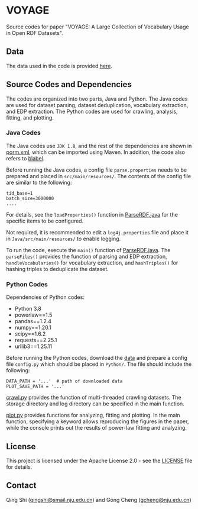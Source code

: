 # VOYAGE

Source codes for paper "VOYAGE: A Large Collection of Vocabulary Usage in Open RDF Datasets".


## Data

The data used in the code is provided [here](https://zenodo.org/record/7902675).


## Source Codes and Dependencies

The codes are organized into two parts, Java and Python. The Java codes are used for dataset parsing, dataset deduplication, vocabulary extraction, and EDP extraction. The Python codes are used for crawling, analysis, fitting, and plotting.

### Java Codes

The Java codes use `JDK 1.8`, and the rest of the dependencies are shown in [porm.xml](https://github.com/nju-websoft/VOYAGE/blob/main/Java/src/pom.xml), which can be imported using Maven. In addition, the code also refers to [blabel](http://blabel.github.io/).

Before running the Java codes, a config file `parse.properties` needs to be prepared and placed in `src/main/resources/`. The contents of the config file are similar to the following:

```
tid_base=1
batch_size=3000000
....
```

For details, see the `loadProperties()` function in [ParseRDF.java](https://github.com/nju-websoft/VOYAGE/blob/main/Java/src/main/java/team/ws/rdf/app/ParseRDF.java) for the specific items to be configured.

Not required, it is recommended to edit a `log4j.properties` file and place it in `Java/src/main/resources/` to enable logging. 

To run the code, execute the `main()` function of [ParseRDF.java](https://github.com/nju-websoft/VOYAGE/blob/main/Java/src/main/java/team/ws/rdf/app/ParseRDF.java). The `parseFiles()` provides the function of parsing and EDP extraction, `handleVocabularies()` for vocabulary extraction, and `hashTriples()` for hashing triples to deduplicate the dataset.

### Python Codes

Dependencies of Python codes:

- Python 3.8
- powerlaw==1.5
- pandas==1.2.4
- numpy==1.20.1
- scipy==1.6.2
- requests==2.25.1
- urllib3==1.25.11

Before running the Python codes, download the [data](https://zenodo.org/record/7902675) and prepare a config file `config.py` which should be placed in `Python/`. The file should include the following:

```
DATA_PATH = '...'  # path of downloaded data
PLOT_SAVE_PATH = '...'
```

[crawl.py](https://github.com/nju-websoft/VOYAGE/blob/main/Python/crawl.py) provides the function of multi-threaded crawling datasets. The storage directory and log directory can be specified in the main function. 

[plot.py](https://github.com/nju-websoft/VOYAGE/blob/main/Python/plolt.py) provides functions for analyzing, fitting and plotting. In the main function, specifying a keyword allows reproducing the figures in the paper, while the console prints out the results of power-law fitting and analyzing.


## License
This project is licensed under the Apache License 2.0 - see the [LICENSE](https://github.com/nju-websoft/VOYAGE/blob/main/LICENSE) file for details.

## Contact

Qing Shi (qingshi@smail.nju.edu.cn) and Gong Cheng (gcheng@nju.edu.cn)